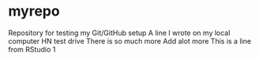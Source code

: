 # myrepo
Repository for testing my Git/GitHub setup
A line I wrote on my local computer
HN test drive
There is so much more
Add alot more
This is a line from RStudio 1

